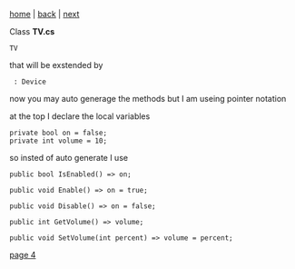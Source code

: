 [home](./page01.md) | [back](./page02.md) | [next](./page04.md)

Class **TV.cs**
```
TV
```
that will be exstended by
```
 : Device
```

now you may auto generage the methods but I am useing pointer notation

at the top I declare the local variables
```
private bool on = false;
private int volume = 10;
```
so insted of auto generate I use
```
public bool IsEnabled() => on;

public void Enable() => on = true;

public void Disable() => on = false;

public int GetVolume() => volume;

public void SetVolume(int percent) => volume = percent;
```




[page 4](./page04.md)
